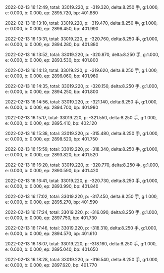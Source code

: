 2022-02-13 16:12:49, total: 33019.220, p: -319.320, delta:8.250 手, g:1.000, e: 0.000, b: 0.000, ep: 2895.720, bp: 401.880

2022-02-13 16:13:10, total: 33019.220, p: -319.470, delta:8.250 手, g:1.000, e: 0.000, b: 0.000, ep: 2896.450, bp: 401.990

2022-02-13 16:13:31, total: 33019.220, p: -320.760, delta:8.250 手, g:1.000, e: 0.000, b: 0.000, ep: 2894.280, bp: 401.880

2022-02-13 16:13:52, total: 33019.220, p: -320.870, delta:8.250 手, g:1.000, e: 0.000, b: 0.000, ep: 2893.530, bp: 401.800

2022-02-13 16:14:13, total: 33019.220, p: -319.620, delta:8.250 手, g:1.000, e: 0.000, b: 0.000, ep: 2896.060, bp: 401.960

2022-02-13 16:14:35, total: 33019.220, p: -320.150, delta:8.250 手, g:1.000, e: 0.000, b: 0.000, ep: 2894.250, bp: 401.800

2022-02-13 16:14:56, total: 33019.220, p: -321.140, delta:8.250 手, g:1.000, e: 0.000, b: 0.000, ep: 2894.700, bp: 401.980

2022-02-13 16:15:17, total: 33019.220, p: -321.550, delta:8.250 手, g:1.000, e: 0.000, b: 0.000, ep: 2895.410, bp: 402.120

2022-02-13 16:15:38, total: 33019.220, p: -315.480, delta:8.250 手, g:1.000, e: 0.000, b: 0.000, ep: 2898.520, bp: 401.750

2022-02-13 16:15:59, total: 33019.220, p: -318.340, delta:8.250 手, g:1.000, e: 0.000, b: 0.000, ep: 2893.820, bp: 401.520

2022-02-13 16:16:20, total: 33019.220, p: -320.770, delta:8.250 手, g:1.000, e: 0.000, b: 0.000, ep: 2890.590, bp: 401.420

2022-02-13 16:16:41, total: 33019.220, p: -320.730, delta:8.250 手, g:1.000, e: 0.000, b: 0.000, ep: 2893.990, bp: 401.840

2022-02-13 16:17:02, total: 33019.220, p: -317.450, delta:8.250 手, g:1.000, e: 0.000, b: 0.000, ep: 2895.270, bp: 401.590

2022-02-13 16:17:24, total: 33019.220, p: -316.090, delta:8.250 手, g:1.000, e: 0.000, b: 0.000, ep: 2897.750, bp: 401.730

2022-02-13 16:17:46, total: 33019.220, p: -318.310, delta:8.250 手, g:1.000, e: 0.000, b: 0.000, ep: 2894.570, bp: 401.610

2022-02-13 16:18:07, total: 33019.220, p: -318.160, delta:8.250 手, g:1.000, e: 0.000, b: 0.000, ep: 2895.040, bp: 401.650

2022-02-13 16:18:28, total: 33019.220, p: -316.540, delta:8.250 手, g:1.000, e: 0.000, b: 0.000, ep: 2897.620, bp: 401.770